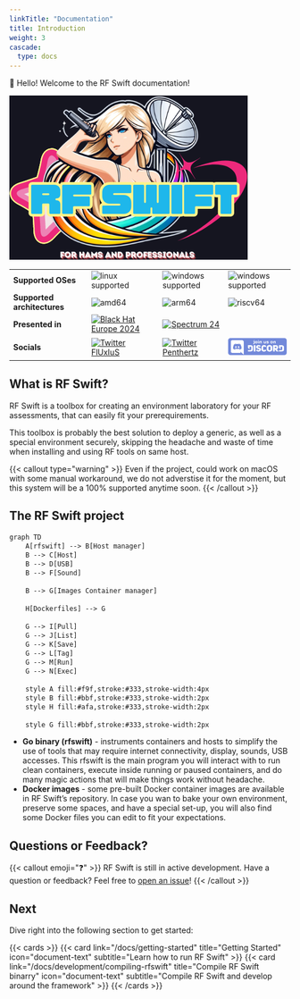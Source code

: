 ```yaml
---
linkTitle: "Documentation"
title: Introduction
weight: 3
cascade:
  type: docs
---
```


👋 Hello! Welcome to the RF Swift documentation!

![landscape](https://github.com/PentHertz/RF-Swift-docs/blob/main/.assets/logo.png?raw=true)

<div align="center">
  <table>
    <tr>
      <td><strong>Supported OSes</strong></td>
      <td><img alt="linux supported" src="https://img.shields.io/badge/linux-supported-success"></td>
      <td><img alt="windows supported" src="https://img.shields.io/badge/windows-supported-success"></td>
      <td><img alt="windows supported" src="https://img.shields.io/badge/macos-pending-orange"></td>
    </tr>
    <tr>
      <td><strong>Supported architectures</strong></td>
      <td><img alt="amd64" src="https://img.shields.io/badge/amd64%20(x86__64)-supported-success"></td>
      <td><img alt="arm64" src="https://img.shields.io/badge/arm64%20(aarch64)-supported-success"></td>
      <td><img alt="riscv64" src="https://img.shields.io/badge/riscv64%20-supported-success"></td>
    </tr>
    <tr>
      <td><strong>Presented in</strong></td>
      <td><a target="_blank" rel="noopener noreferrer" href="https://www.blackhat.com/eu-24/arsenal/schedule/index.html#rf-swift-a-swifty-toolbox-for-all-wireless-assessments-41157" title="Schedule">
       <img alt="Black Hat Europe 2024" src="https://img.shields.io/badge/Black%20Hat%20Arsenal-Europe%202024-blueviolet">
      </a></td>
      <td>
        <a target="_blank" rel="noopener noreferrer" href="https://spectrum-conference.org/24/schedule" title="Schedule">
       <img alt="Spectrum 24" src="https://img.shields.io/badge/Spectrum-2024-yellow">
      </a>
      </td>
    </tr>
    <tr>
      <td><strong>Socials</strong></td>
      <td><a target="_blank" rel="noopener noreferrer" href="https://x.com/intent/follow?screen_name=FlUxIuS" title="Follow"><img src="https://img.shields.io/twitter/follow/_nwodtuhs?label=FlUxIuS&style=social" alt="Twitter FlUxIuS"></a></td>
      <td><a target="_blank" rel="noopener noreferrer" href="https://x.com/intent/follow?screen_name=Penthertz" title="Follow"><img src="https://img.shields.io/twitter/follow/_nwodtuhs?label=Penthertz&style=social" alt="Twitter Penthertz"></a></td>
      <td>
        <a target="_blank" rel="noopener noreferrer" href="https://discord.gg/NS3HayKrpA" title="Join us on Discord"><img src="https://github.com/PentHertz/RF-Swift-docs/blob/main/.assets/discord_join_us.png?raw=true" width="150" alt="Join us on Discord"></a>
      </td>
    </tr>
  </table>
</div>

## What is RF Swift?

RF Swift is a toolbox for creating an environment laboratory for your RF assessments, that can easily fit your prerequirements.

This toolbox is probably the best solution to deploy a generic, as well as a special environment securely, skipping the headache and waste of time when installing and using RF tools on same host.

{{< callout type="warning" >}}
  Even if the project, could work on macOS with some manual workaround, we do not adverstise it for the moment, but this system will be a 100% supported anytime soon.
{{< /callout >}}


## The RF Swift project

```mermaid
graph TD
    A[rfswift] --> B[Host manager]
    B --> C[Host]
    B --> D[USB]
    B --> F[Sound]

    B --> G[Images Container manager]

    H[Dockerfiles] --> G

    G --> I[Pull]
    G --> J[List]
    G --> K[Save]
    G --> L[Tag]
    G --> M[Run]
    G --> N[Exec]
    
    style A fill:#f9f,stroke:#333,stroke-width:4px
    style B fill:#bbf,stroke:#333,stroke-width:2px
    style H fill:#afa,stroke:#333,stroke-width:2px

    style G fill:#bbf,stroke:#333,stroke-width:2px

```

- **Go binary (rfswift)** - instruments containers and hosts to simplify the use of tools that may require internet connectivity, display, sounds, USB accesses. This rfswift is the main program you will interact with to run clean containers, execute inside running or paused containers, and do many magic actions that will make things work without headache.
- **Docker images** - some pre-built Docker container images are available in RF Swift’s repository. In case you wan to bake your own environment, preserve some spaces, and have a special set-up, you will also find some Docker files you can edit to fit your expectations.

## Questions or Feedback?

{{< callout emoji="❓" >}}
  RF Swift is still in active development.
  Have a question or feedback? Feel free to [open an issue](https://github.com/PentHertz/RF-Swift/issues)!
{{< /callout >}}

## Next

Dive right into the following section to get started:

{{< cards >}}
  {{< card link="/docs/getting-started" title="Getting Started" icon="document-text" subtitle="Learn how to run RF Swift" >}}
  {{< card link="/docs/development/compiling-rfswift" title="Compile RF Swift binarry" icon="document-text" subtitle="Compile RF Swift and develop around the framework" >}}
{{< /cards >}}

